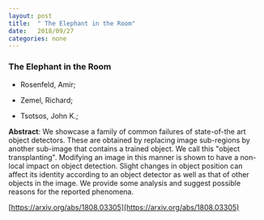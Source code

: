 ```yaml
---
layout: post
title:  " The Elephant in the Room"
date:   2018/09/27
categories: none
---
```




### The Elephant in the Room



* Rosenfeld, Amir; 

* Zemel, Richard; 

* Tsotsos, John K.; 





**Abstract**:  We showcase a family of common failures of state-of-the art object detectors. These are obtained by replacing image sub-regions by another sub-image that contains a trained object. We call this &#34;object transplanting&#34;. Modifying an image in this manner is shown to have a non-local impact on object detection. Slight changes in object position can affect its identity according to an object detector as well as that of other objects in the image. We provide some analysis and suggest possible reasons for the reported phenomena. 



 [https://arxiv.org/abs/1808.03305](https://arxiv.org/abs/1808.03305) 

